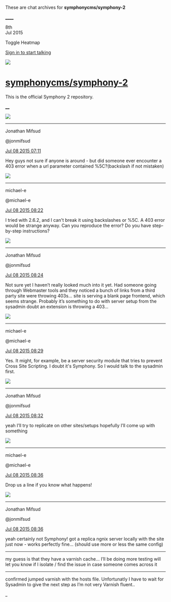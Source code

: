 These are chat archives for **symphonycms/symphony-2**

[__](/symphonycms/symphony-2/archives/2015/07/09)[__](/symphonycms/symphony-2/archives/2015/07/07)

8th  
Jul 2015

Toggle Heatmap

[Sign in to start talking](/login?action=login&button=archive-login)

![](https://avatars-02.gitter.im/group/iv/3/57542c45c43b8c601977197e?s=48)

#  [symphonycms/symphony-2](/symphonycms/symphony-2)

This is the official Symphony 2 repository.

[ __](/orgs/symphonycms/rooms "More symphonycms rooms")

![](https://avatars1.githubusercontent.com/u/859775?v=3&s=30)

____

Jonathan Mifsud

@jonmifsud

[Jul 08 2015
07:11](https://gitter.im/symphonycms/symphony-2?at=559ccd3eecde9fb949158ed0)

Hey guys not sure if anyone is around - but did someone ever encounter a 403
error when a url parameter contained %5C?(backslash if not mistaken)

![](https://avatars2.githubusercontent.com/u/40072?v=3&s=30)

____

michael-e

@michael-e

[Jul 08 2015
08:22](https://gitter.im/symphonycms/symphony-2?at=559cddc760f8b4c531f22cd9)

I tried with 2.6.2, and I can't break it using backslashes or %5C. A 403 error
would be strange anyway. Can you reproduce the error? Do you have step-by-step
instructions?

![](https://avatars1.githubusercontent.com/u/859775?v=3&s=30)

____

Jonathan Mifsud

@jonmifsud

[Jul 08 2015
08:24](https://gitter.im/symphonycms/symphony-2?at=559cde4c21e1d6761f2a26dc)

Not sure yet I haven’t really looked much into it yet. Had someone going
through Webmaster tools and they noticed a bunch of links from a third party
site were throwing 403s… site is serving a blank page frontend, which seems
strange. Probably it’s something to do with server setup from the sysadmin
doubt an extension is throwing a 403...

![](https://avatars2.githubusercontent.com/u/40072?v=3&s=30)

____

michael-e

@michael-e

[Jul 08 2015
08:29](https://gitter.im/symphonycms/symphony-2?at=559cdf5652cc8c664f51176c)

Yes. It might, for example, be a server security module that tries to prevent
Cross Site Scripting. I doubt it's Symphony. So I would talk to the sysadmin
first.

![](https://avatars1.githubusercontent.com/u/859775?v=3&s=30)

____

Jonathan Mifsud

@jonmifsud

[Jul 08 2015
08:32](https://gitter.im/symphonycms/symphony-2?at=559ce03960f8b4c531f22d14)

yeah I’ll try to replicate on other sites/setups hopefully I’ll come up with
something

![](https://avatars2.githubusercontent.com/u/40072?v=3&s=30)

____

michael-e

@michael-e

[Jul 08 2015
08:36](https://gitter.im/symphonycms/symphony-2?at=559ce0f21c1634674f8a865d)

Drop us a line if you know what happens!

![](https://avatars1.githubusercontent.com/u/859775?v=3&s=30)

____

Jonathan Mifsud

@jonmifsud

[Jul 08 2015
08:36](https://gitter.im/symphonycms/symphony-2?at=559ce11021e1d6761f2a2716)

yeah certainly not Symphony! got a replica ngnix server locally with the site
just now - works perfectly fine… (should use more or less the same config)

____

my guess is that they have a varnish cache… I’ll be doing more testing will
let you know if I isolate / find the issue in case someone comes across it

____

confirmed jumped varnish with the hosts file. Unfortunatly I have to wait for
Sysadmin to give the next step as I’m not very Varnish fluent..

_

